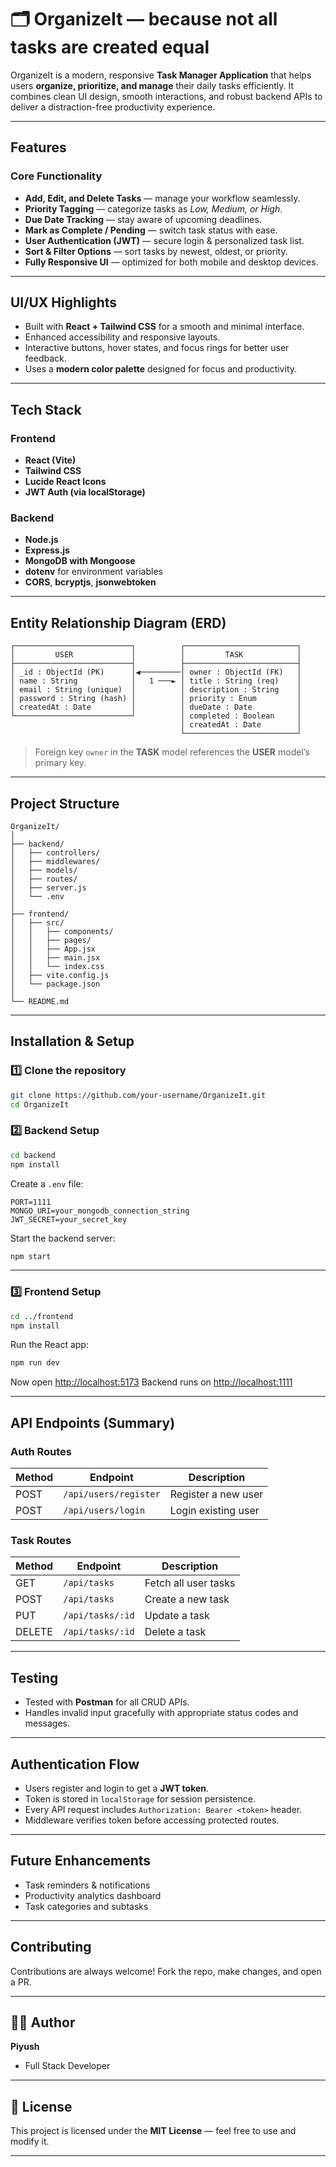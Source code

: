 # 🗂️ OrganizeIt — because not all tasks are created equal

OrganizeIt is a modern, responsive **Task Manager Application** that helps users **organize, prioritize, and manage** their daily tasks efficiently.
It combines clean UI design, smooth interactions, and robust backend APIs to deliver a distraction-free productivity experience.

---

##  Features

###  Core Functionality

*  **Add, Edit, and Delete Tasks** — manage your workflow seamlessly.
*  **Priority Tagging** — categorize tasks as *Low, Medium, or High*.
*  **Due Date Tracking** — stay aware of upcoming deadlines.
*  **Mark as Complete / Pending** — switch task status with ease.
*  **User Authentication (JWT)** — secure login & personalized task list.
*  **Sort & Filter Options** — sort tasks by newest, oldest, or priority.
*  **Fully Responsive UI** — optimized for both mobile and desktop devices.

---

##  UI/UX Highlights

* Built with **React + Tailwind CSS** for a smooth and minimal interface.
* Enhanced accessibility and responsive layouts.
* Interactive buttons, hover states, and focus rings for better user feedback.
* Uses a **modern color palette** designed for focus and productivity.

---

##  Tech Stack

###  Frontend

* **React (Vite)**
* **Tailwind CSS**
* **Lucide React Icons**
* **JWT Auth (via localStorage)**

###  Backend

* **Node.js**
* **Express.js**
* **MongoDB with Mongoose**
* **dotenv** for environment variables
* **CORS**, **bcryptjs**, **jsonwebtoken**

---

##  Entity Relationship Diagram (ERD)

```
┌──────────────────────────┐          ┌─────────────────────────┐
│         USER             │          │         TASK            │
├──────────────────────────┤          ├─────────────────────────┤
│ _id : ObjectId (PK)      │◀─────────│ owner : ObjectId (FK)   │
│ name : String            │   1 ───► │ title : String (req)    │
│ email : String (unique)  │          │ description : String    │
│ password : String (hash) │          │ priority : Enum         │
│ createdAt : Date         │          │ dueDate : Date          │
└──────────────────────────┘          │ completed : Boolean     │
                                      │ createdAt : Date        │
                                      └─────────────────────────┘
```

> Foreign key `owner` in the **TASK** model references the **USER** model’s primary key.

---

##  Project Structure

```
OrganizeIt/
│
├── backend/
│   ├── controllers/
│   ├── middlewares/
│   ├── models/
│   ├── routes/
│   ├── server.js
│   └── .env
│
├── frontend/
│   ├── src/
│   │   ├── components/
│   │   ├── pages/
│   │   ├── App.jsx
│   │   ├── main.jsx
│   │   └── index.css
│   ├── vite.config.js
│   └── package.json
│
└── README.md
```

---

##  Installation & Setup

### 1️⃣ Clone the repository

```bash
git clone https://github.com/your-username/OrganizeIt.git
cd OrganizeIt
```

### 2️⃣ Backend Setup

```bash
cd backend
npm install
```

Create a `.env` file:

```
PORT=1111
MONGO_URI=your_mongodb_connection_string
JWT_SECRET=your_secret_key
```

Start the backend server:

```bash
npm start
```

---

### 3️⃣ Frontend Setup

```bash
cd ../frontend
npm install
```

Run the React app:

```bash
npm run dev
```

Now open [http://localhost:5173](http://localhost:5173)
Backend runs on [http://localhost:1111](http://localhost:1111)

---

##  API Endpoints (Summary)

### **Auth Routes**

| Method | Endpoint              | Description         |
| ------ | --------------------- | ------------------- |
| POST   | `/api/users/register` | Register a new user |
| POST   | `/api/users/login`    | Login existing user |

### **Task Routes**

| Method | Endpoint         | Description          |
| ------ | ---------------- | -------------------- |
| GET    | `/api/tasks`     | Fetch all user tasks |
| POST   | `/api/tasks`     | Create a new task    |
| PUT    | `/api/tasks/:id` | Update a task        |
| DELETE | `/api/tasks/:id` | Delete a task        |

---

##  Testing

* Tested with **Postman** for all CRUD APIs.
* Handles invalid input gracefully with appropriate status codes and messages.

---

##  Authentication Flow

* Users register and login to get a **JWT token**.
* Token is stored in `localStorage` for session persistence.
* Every API request includes `Authorization: Bearer <token>` header.
* Middleware verifies token before accessing protected routes.

---

##  Future Enhancements

*  Task reminders & notifications
*  Productivity analytics dashboard
*  Task categories and subtasks

---

##  Contributing

Contributions are always welcome!
Fork the repo, make changes, and open a PR.

---

## 🧑‍💻 Author

**Piyush**
- Full Stack Developer

---

## 🪪 License

This project is licensed under the **MIT License** — feel free to use and modify it.

---

